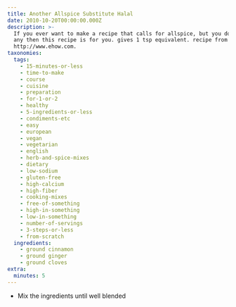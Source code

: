 ```yaml
---
title: Another Allspice Substitute Halal
date: 2010-10-20T00:00:00.000Z
description: >-
  If you ever want to make a recipe that calls for allspice, but you don't have
  any then this recipe is for you. gives 1 tsp equivalent. recipe from
  http://www.ehow.com.
taxonomies:
  tags:
    - 15-minutes-or-less
    - time-to-make
    - course
    - cuisine
    - preparation
    - for-1-or-2
    - healthy
    - 5-ingredients-or-less
    - condiments-etc
    - easy
    - european
    - vegan
    - vegetarian
    - english
    - herb-and-spice-mixes
    - dietary
    - low-sodium
    - gluten-free
    - high-calcium
    - high-fiber
    - cooking-mixes
    - free-of-something
    - high-in-something
    - low-in-something
    - number-of-servings
    - 3-steps-or-less
    - from-scratch
  ingredients:
    - ground cinnamon
    - ground ginger
    - ground cloves
extra:
  minutes: 5
---
```

 - Mix the ingredients until well blended
